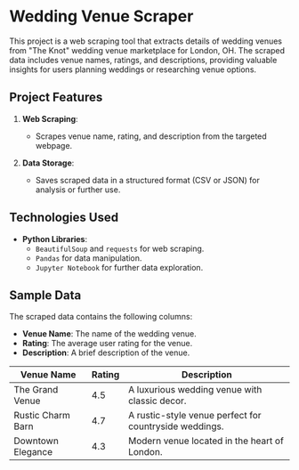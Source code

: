 # Wedding Venue Scraper

This project is a web scraping tool that extracts details of wedding venues from "The Knot" wedding venue marketplace for London, OH. The scraped data includes venue names, ratings, and descriptions, providing valuable insights for users planning weddings or researching venue options.

## Project Features

1. **Web Scraping**:
   - Scrapes venue name, rating, and description from the targeted webpage.

2. **Data Storage**:
   - Saves scraped data in a structured format (CSV or JSON) for analysis or further use.

## Technologies Used

- **Python Libraries**:
  - `BeautifulSoup` and `requests` for web scraping.
  - `Pandas` for data manipulation.
  - `Jupyter Notebook` for further data exploration.
 
## Sample Data

The scraped data contains the following columns:
- **Venue Name**: The name of the wedding venue.
- **Rating**: The average user rating for the venue.
- **Description**: A brief description of the venue.

| Venue Name         | Rating | Description                                   |
|--------------------|--------|-----------------------------------------------|
| The Grand Venue    | 4.5    | A luxurious wedding venue with classic decor. |
| Rustic Charm Barn  | 4.7    | A rustic-style venue perfect for countryside weddings. |
| Downtown Elegance  | 4.3    | Modern venue located in the heart of London.  |

